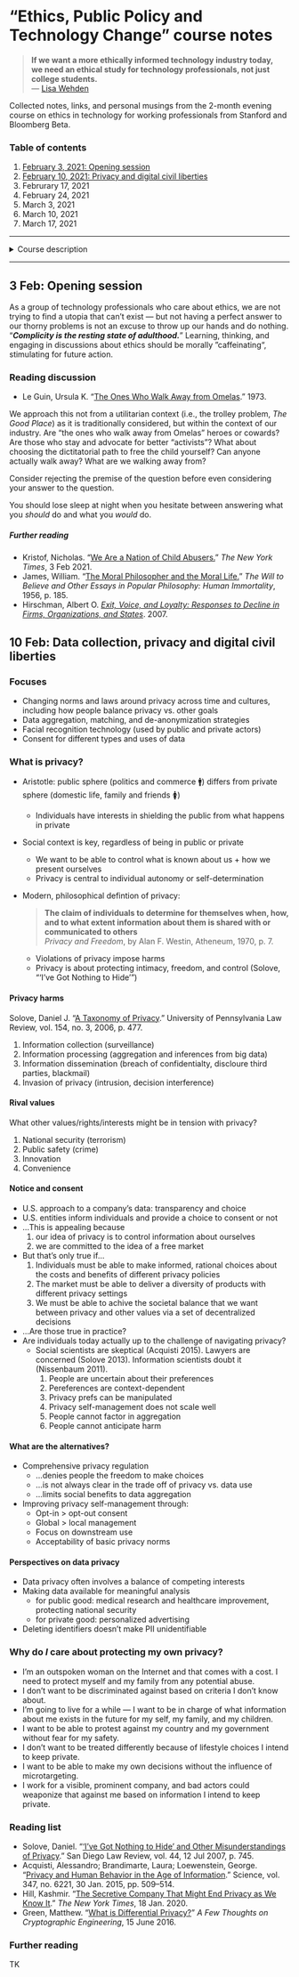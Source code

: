 # “Ethics, Public Policy and Technology Change” course notes

> **If we want a more ethically informed technology industry today,\
> we need an ethical study for technology professionals, not just college students.**\
> — [Lisa Wehden](https://techcrunch.com/2020/04/24/silicon-valley-needs-a-new-approach-to-studying-ethics-now-more-than-ever/)

Collected notes, links, and personal musings from the 2-month evening course on ethics in technology for working professionals from Stanford and Bloomberg Beta. 

### Table of contents
1. [February 3, 2021: Opening session](https://github.com/skullface/ethics-notes/blob/main/README.md#3-feb-opening-session)
2. [February 10, 2021: Privacy and digital civil liberties](https://github.com/skullface/ethics-notes#10-feb-data-collection-privacy-and-digital-civil-liberties)
3. Februrary 17, 2021
4. February 24, 2021
5. March 3, 2021
6. March 10, 2021
7. March 17, 2021

---

<details>
  <summary>Course description</summary>

> **Evening course with Stanford professors and Bloomberg Beta (Feb–March 2021)**
>
> Over the course of seven weeks, admitted students will study with three Stanford professors and a curated group of technologists, public officials, civil society leaders, and scholars in conversation around ethics, public policy, and technological change.
>
> The focus: discuss multiple, often opposing, views about what can and should be done around the ethical and social issues technology companies face. We’ll look at fundamental texts, and explore them in the context of issues like; obligations to community and society, data privacy, algorithmic decision-making, handling contractors vs. employees, geopolitics, the power of private platforms, diversity and inclusion, and the culture of Silicon Valley.

</details>

---

## 3 Feb: Opening session

As a group of technology professionals who care about ethics, we are not trying to find a utopia that can’t exist — but not having a perfect answer to our thorny problems is not an excuse to throw up our hands and do nothing. “**_Complicity is the resting state of adulthood._**” Learning, thinking, and engaging in discussions about ethics should be morally ”caffeinating“, stimulating for future action.

### Reading discussion

* Le Guin, Ursula K. “[The Ones Who Walk Away from Omelas](https://en.wikipedia.org/wiki/The_Ones_Who_Walk_Away_from_Omelas).” 1973.

We approach this not from a utilitarian context (i.e., the trolley problem, *The Good Place*) as it is traditionally considered, but within the context of our industry. Are “the ones who walk away from Omelas” heroes or cowards? Are those who stay and advocate for better “activists”? What about choosing the dictitatorial path to free the child yourself? Can anyone actually walk away? What are we walking away from?

Consider rejecting the premise of the question before even considering your answer to the question.

You should lose sleep at night when you hesitate between answering what you *should* do and what you *would* do.

##### Further reading

* Kristof, Nicholas. “[We Are a Nation of Child Abusers.](https://www.nytimes.com/2021/02/03/opinion/biden-child-poverty.html)” *The New York Times*, 3 Feb 2021.
* James, William. “[The Moral Philosopher and the Moral Life.](https://en.wikipedia.org/wiki/The_Moral_Philosopher_and_the_Moral_Life)” *The Will to Believe and Other Essays in Popular Philosophy: Human Immortality*, 1956, p. 185.
* Hirschman, Albert O. [*Exit, Voice, and Loyalty: Responses to Decline in Firms, Organizations, and States*](https://en.wikipedia.org/wiki/Exit,_Voice,_and_Loyalty). 2007.

## 10 Feb: Data collection, privacy and digital civil liberties

### Focuses
* Changing norms and laws around privacy across time and cultures, including how people balance privacy vs. other goals
* Data aggregation, matching, and de-anonymization strategies
* Facial recognition technology (used by public and private actors)
* Consent for different types and uses of data

### What is privacy?

* Aristotle: public sphere (politics and commerce 🚹) differs from private sphere (domestic life, family and friends 🚺)
  * Individuals have interests in shielding the public from what happens in private

* Social context is key, regardless of being in public or private
  * We want to be able to control what is known about us + how we present ourselves
  * Privacy is central to individual autonomy or self-determination

* Modern, philosophical defintion of privacy:
  > **The claim of individuals to determine for themselves when, how, and to what extent information about them is shared with or communicated to others**\
  > _Privacy and Freedom_, by Alan F. Westin, Atheneum, 1970, p. 7. 
  * Violations of privacy impose harms
  * Privacy is about protecting intimacy, freedom, and control (Solove, “‘I’ve Got Nothing to Hide’”)

#### Privacy harms
Solove, Daniel J. “[A Taxonomy of Privacy](https://www.jstor.org/stable/40041279?seq=1).” University of Pennsylvania Law Review, vol. 154, no. 3, 2006, p. 477.

1. Information collection (surveillance)
2. Information processing (aggregation and inferences from big data)
3. Information dissemination (breach of confidentialty, discloure third parties, blackmail)
4. Invasion of privacy (intrusion, decision interference)

#### Rival values

What other values/rights/interests might be in tension with privacy?

1. National security (terrorism)
2. Public safety (crime)
3. Innovation
4. Convenience

#### Notice and consent

* U.S. approach to a company’s data: transparency and choice 
* U.S. entities inform individuals and provide a choice to consent or not
* …This is appealing because 
  1. our idea of privacy is to control information about ourselves
  2. we are committed to the idea of a free market
* But that’s only true if…
  1. Individuals must be able to make informed, rational choices about the costs and benefits of different privacy policies
  2. The market must be able to deliver a diversity of products with different privacy settings
  3. We must be able to achive the societal balance that we want between privacy and other values via a set of decentralized decisions
* …Are those true in practice?
* Are individuals today actually up to the challenge of navigating privacy?
  * Social scientists are skeptical (Acquisti 2015). Lawyers are concerned (Solove 2013). Information scientists doubt it (Nissenbaum 2011).
    1. People are uncertain about their preferences
    2. Pereferences are context-dependent
    3. Privacy prefs can be manipulated
    4. Privacy self-management does not scale well
    5. People cannot factor in aggregation
    6. People cannot anticipate harm

#### What are the alternatives?

* Comprehensive privacy regulation
  * …denies people the freedom to make choices
  * …is not always clear in the trade off of privacy vs. data use
  * …limits social benefits to data aggregation
* Improving privacy self-management through:
  * Opt-in > opt-out consent
  * Global > local management
  * Focus on downstream use
  * Acceptability of basic privacy norms

#### Perspectives on data privacy

* Data privacy often involves a balance of competing interests
* Making data available for meaningful analysis
  * for public good: medical research and healthcare improvement, protecting national security
  * for private good: personalized advertising
* Deleting identifiers doesn’t make PII unidentifiable

### Why do _I_ care about protecting my own privacy?

- I’m an outspoken woman on the Internet and that comes with a cost. I need to protect myself and my family from any potential abuse.
- I don’t want to be discriminated against based on criteria I don’t know about. 
- I’m going to live for a while — I want to be in charge of what information about me exists in the future for my self, my family, and my children.
- I want to be able to protest against my country and my government without fear for my safety.
- I don’t want to be treated differently because of lifestyle choices I intend to keep private.
- I want to be able to make my own decisions without the influence of microtargeting.
- I work for a visible, prominent company, and bad actors could weaponize that against me based on information I intend to keep private.

### Reading list

* Solove, Daniel. “[‘I’ve Got Nothing to Hide’ and Other Misunderstandings of Privacy](https://digital.sandiego.edu/sdlr/vol44/iss4/5/).” San Diego Law Review, vol. 44, 12 Jul 2007, p. 745.
* Acquisti, Alessandro; Brandimarte, Laura; Loewenstein, George. “[Privacy and Human Behavior in the Age of Information](https://science.sciencemag.org/content/347/6221/509.long).” Science, vol. 347, no. 6221, 30 Jan. 2015, pp. 509–514. 
* Hill, Kashmir. “[The Secretive Company That Might End Privacy as We Know It](https://www.nytimes.com/2020/01/18/technology/clearview-privacy-facial-recognition.html).” *The New York Times*, 18 Jan. 2020. 
* Green, Matthew. “[What is Differential Privacy?](https://blog.cryptographyengineering.com/2016/06/15/what-is-differential-privacy/)” *A Few Thoughts on Cryptographic Engineering*, 15 June 2016.

### Further reading

TK
